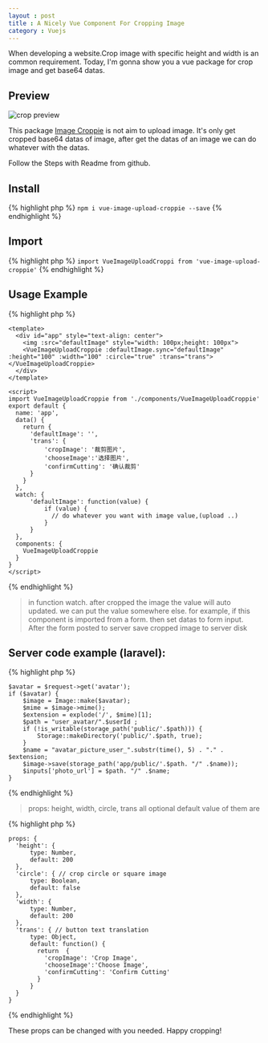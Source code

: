 ```yaml
---
layout : post
title : A Nicely Vue Component For Cropping Image
category : Vuejs
---
```


When developing a website.Crop image with specific height and width is an common requirement.
Today, I'm gonna show you a vue package for crop image and get base64 datas.


## Preview

![crop preview](https://github.com/akulubala/vue-image-upload-croppie/raw/master/preview.png "Preview")


This package [Image Croppie](https://github.com/akulubala/vue-image-upload-croppie) is not aim to upload image. It's only get cropped base64 datas of image, after get the datas of an image we can do whatever with the datas.

Follow the Steps with Readme from github.

## Install 
{% highlight php %}
``` npm i vue-image-upload-croppie --save ```
{% endhighlight %}
## Import
{% highlight php %}
`import VueImageUploadCroppi from 'vue-image-upload-croppie'` 
{% endhighlight %}
## Usage Example
{% highlight php %}
```
<template>
  <div id="app" style="text-align: center">
    <img :src="defaultImage" style="width: 100px;height: 100px">
    <VueImageUploadCroppie :defaultImage.sync="defaultImage" :height="100" :width="100" :circle="true" :trans="trans"></VueImageUploadCroppie>
  </div>
</template>

<script>
import VueImageUploadCroppie from './components/VueImageUploadCroppie'
export default {
  name: 'app',
  data() {
    return {
      'defaultImage': '',
      'trans': { 
          'cropImage': '裁剪图片', 
          'chooseImage':'选择图片', 
          'confirmCutting': '确认裁剪'
      }
    }
  },
  watch: {
      'defaultImage': function(value) {
          if (value) {
            // do whatever you want with image value,(upload ..)
          }
      }
  },
  components: {
    VueImageUploadCroppie
  }
}
</script>
```
{% endhighlight %}

> in function watch. after cropped the image the value will auto updated.
> we can put the value somewhere else. for example, if this component is imported
> from a form. then set datas to form input. After the form posted to server
> save cropped image to server disk

## Server code example (laravel):

{% highlight php %}
```
$avatar = $request->get('avatar');
if ($avatar) {
    $image = Image::make($avatar);
    $mime = $image->mime();
    $extension = explode('/', $mime)[1];
    $path = "user_avatar/".$userId ;
    if (!is_writable(storage_path('public/'.$path))) {
        Storage::makeDirectory('public/'.$path, true);
    }
    $name = "avatar_picture_user_".substr(time(), 5) . "." . $extension;
    $image->save(storage_path('app/public/'.$path. "/" .$name));
    $inputs['photo_url'] = $path. "/" .$name;
}
```
{% endhighlight %}

> props: height, width, circle, trans all optional
> default value of them are 

{% highlight php %}
```
props: {
  'height': {
      type: Number,
      default: 200
  },
  'circle': { // crop circle or square image
      type: Boolean,
      default: false
  },
  'width': {
      type: Number,
      default: 200
  },
  'trans': { // button text translation
      type: Object,
      default: function() {
        return  { 
          'cropImage': 'Crop Image', 
          'chooseImage':'Choose Image', 
          'confirmCutting': 'Confirm Cutting'
        }
      }
  }
}
```
{% endhighlight %}

These props can be changed with you needed.
Happy cropping!